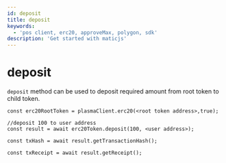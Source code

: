 ```yaml
---
id: deposit
title: deposit
keywords:
  - 'pos client, erc20, approveMax, polygon, sdk'
description: 'Get started with maticjs'
---
```


# deposit

`deposit` method can be used to deposit required amount from root token to child token.

```
const erc20RootToken = plasmaClient.erc20(<root token address>,true);

//deposit 100 to user address
const result = await erc20Token.deposit(100, <user address>);

const txHash = await result.getTransactionHash();

const txReceipt = await result.getReceipt();

```
